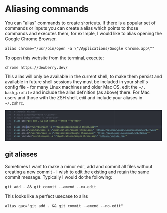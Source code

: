# Aliasing commands

You can "alias" commands to create shortcuts. If there is a popular set of commands or inputs you can create a alias which points to those commands and executes them, for example, I would like to alias opening the Google Chrome Browser.

    alias chrome="/usr/bin/open -a \"/Applications/Google Chrome.app\""

To open this website from the terminal, execute:

    chrome https://dewberry.dev/  

This alias will only be available in the current shell, to make them persist and available in future shell sessions they must be included in your shell's config file - for many Linux machines and older Mac OS, edit the `~/. bash_profile` and include the alias definition (as above) there. For Mac users and those with the ZSH shell, edit and include your aliases in `~/.zshrc`.

![alias](./assets/alias.png)

## git aliases

Sometimes I want to make a minor edit, add and commit all files without creating a new commit - I wish to edit the existing and retain the same commit message. Typically I would do the following:

    git add . && git commit --amend --no-edit

This looks like a perfect usecase to alias

    alias gac="git add . && git commit --amend --no-edit"
